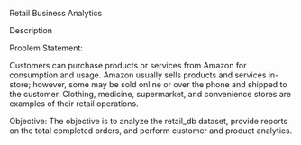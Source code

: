Retail Business Analytics

Description

Problem Statement:

Customers can purchase products or services from Amazon for consumption and usage. Amazon usually sells products and services in-store; however, some may be sold online or over the phone and shipped to the customer. Clothing, medicine, supermarket, and convenience stores are examples of their retail operations.

 

Objective: The objective is to analyze the retail_db dataset, provide reports on the total completed orders, and perform customer and product analytics.
